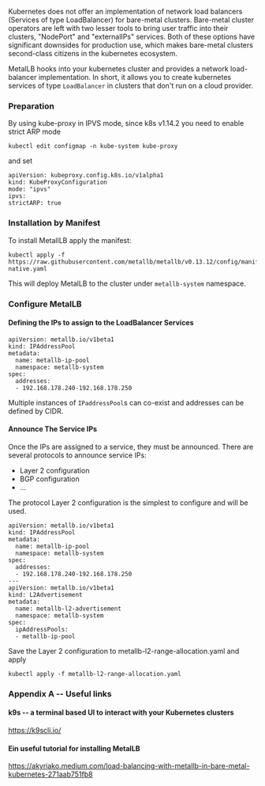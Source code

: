 Kubernetes does not offer an implementation of network load balancers (Services of type LoadBalancer) for bare-metal
clusters. Bare-metal cluster operators are left with two lesser tools to bring user traffic into their clusters, 
"NodePort" and "externalIPs" services. Both of these options have significant downsides for production use, which makes
bare-metal clusters second-class citizens in the kubernetes ecosystem.

MetalLB hooks into your kubernetes cluster and provides a network load-balancer implementation. In short, it allows you
to create kubernetes services of type `LoadBalancer` in clusters that don't run on a cloud provider. 

### Preparation
By using kube-proxy in IPVS mode, since k8s v1.14.2 you need to enable strict ARP mode
```
kubectl edit configmap -n kube-system kube-proxy
```
and set
```
apiVersion: kubeproxy.config.k8s.io/v1alpha1
kind: KubeProxyConfiguration
mode: "ipvs"
ipvs:
strictARP: true
```

### Installation by Manifest
To install MetallLB apply the manifest:
```
kubectl apply -f https://raw.githubusercontent.com/metallb/metallb/v0.13.12/config/manifests/metallb-native.yaml
```
This will deploy MetalLB to the cluster under `metallb-system` namespace.

### Configure MetalLB
#### Defining the IPs to assign to the LoadBalancer Services
```
apiVersion: metallb.io/v1beta1
kind: IPAddressPool
metadata:
  name: metallb-ip-pool
  namespace: metallb-system
spec:
  addresses:
  - 192.168.178.240-192.168.178.250
```
Multiple instances of `IPaddressPool`s can co-exist and addresses can be defined by CIDR.

#### Announce The Service IPs
Once the IPs are assigned to a service, they must be announced. There are several protocols to announce service IPs:
- Layer 2 configuration
- BGP configuration
- ...

The protocol Layer 2 configuration is the simplest to configure and will be used.
```
apiVersion: metallb.io/v1beta1
kind: IPAddressPool
metadata:
  name: metallb-ip-pool
  namespace: metallb-system
spec:
  addresses:
  - 192.168.178.240-192.168.178.250
---
apiVersion: metallb.io/v1beta1
kind: L2Advertisement
metadata:
  name: metallb-l2-advertisement
  namespace: metallb-system
spec:
  ipAddressPools:
  - metallb-ip-pool
```
Save the Layer 2 configuration to metallb-l2-range-allocation.yaml and apply
```
kubectl apply -f metallb-l2-range-allocation.yaml
```

### Appendix A -- Useful links
#### k9s -- a terminal based UI to interact with your Kubernetes clusters
https://k9scli.io/

#### Ein useful tutorial for installing MetalLB
https://akyriako.medium.com/load-balancing-with-metallb-in-bare-metal-kubernetes-271aab751fb8